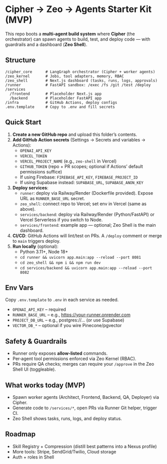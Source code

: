 # Cipher → Zeo → Agents Starter Kit (MVP)

This repo boots a **multi‑agent build system** where **Cipher** (the orchestrator) can spawn agents
to build, test, and deploy code — with guardrails and a dashboard (**Zeo Shell**).

## Structure
```
/cipher_core      # LangGraph orchestrator (Cipher + worker agents)
/zeo_kernel       # Jobs, tool adapters, memory, RBAC
/zeo_shell        # Next.js dashboard (tasks, runs, logs, approvals)
/runner           # FastAPI sandbox: /exec /fs /git /test /deploy
/services
  /frontend       # Placeholder Next.js app
  /backend        # Placeholder FastAPI app
/infra            # GitHub Actions, deploy configs
.env.template     # Copy to .env and fill secrets
```

## Quick Start
1) **Create a new GitHub repo** and upload this folder’s contents.
2) **Add GitHub Action secrets** (Settings → Secrets and variables → Actions):
   - `OPENAI_API_KEY`
   - `VERCEL_TOKEN`
   - `VERCEL_PROJECT_NAME` (e.g., `zeo-shell` in Vercel)
   - `GITHUB_TOKEN` (repo + PR scopes; optional if Actions’ default permissions suffice)
   - If using Firebase: `FIREBASE_API_KEY`, `FIREBASE_PROJECT_ID`
   - If using Supabase instead: `SUPABASE_URL`, `SUPABASE_ANON_KEY`
3) **Deploy services**:
   - `runner`: deploy via Railway/Render (Dockerfile provided). Expose URL as `RUNNER_BASE_URL` secret.
   - `zeo_shell`: connect repo to Vercel; set env in Vercel (same as above).
   - `services/backend`: deploy via Railway/Render (Python/FastAPI) or Vercel Serverless if you switch to Node.
   - `services/frontend`: example app — optional; Zeo Shell is the main dashboard.
4) **CI/CD**: GitHub Actions will lint/test on PRs. A `/deploy` comment or merge to `main` triggers deploy.
5) **Run locally** (optional):
   - Python 3.11+, Node 18+
   - `cd runner && uvicorn app.main:app --reload --port 8081`
   - `cd zeo_shell && npm i && npm run dev`
   - `cd services/backend && uvicorn app.main:app --reload --port 8082`

## Env Vars
Copy `.env.template` to `.env` in each service as needed.
- `OPENAI_API_KEY` – required
- `RUNNER_BASE_URL` – e.g., https://your-runner.onrender.com
- `PROJECT_DB_URL` – e.g., postgres://... (or use Supabase)
- `VECTOR_DB_*` – optional if you wire Pinecone/pgvector

## Safety & Guardrails
- Runner only exposes **allow‑listed** commands.
- Per‑agent tool permissions enforced via Zeo Kernel (RBAC).
- PRs require QA checks; merges can require your `/approve` in the Zeo Shell UI (toggleable).

## What works today (MVP)
- Spawn worker agents (Architect, Frontend, Backend, QA, Deployer) via Cipher.
- Generate code to `/services/*`, open PRs via Runner Git helper, trigger CI.
- Zeo Shell shows tasks, runs, logs, and deploy status.

## Roadmap
- Skill Registry + Compression (distill best patterns into a Nexus profile)
- More tools: Stripe, SendGrid/Twilio, Cloud storage
- Auth + roles in Shell
```